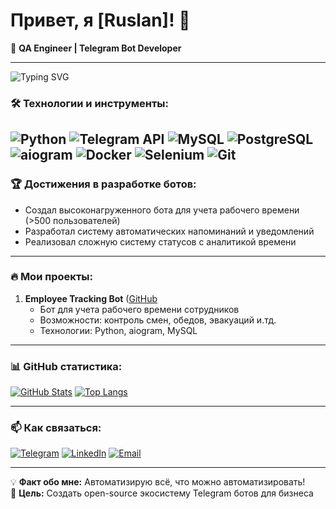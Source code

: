 # Привет, я [Ruslan]! 👋

🚀 **QA Engineer | Telegram Bot Developer**  

---
![Typing SVG](https://readme-typing-svg.herokuapp.com/?lines=QA+Engineer;Telegram+Bot+Developer;Python+Enthusiast)

### 🛠 Технологии и инструменты:
![Python](https://img.shields.io/badge/-Python-3776AB?logo=python&logoColor=white)
![Telegram API](https://img.shields.io/badge/-Telegram-26A5E4?logo=telegram&logoColor=white)
![MySQL](https://img.shields.io/badge/-MySQL-4479A1?logo=mysql&logoColor=white)
![PostgreSQL](https://img.shields.io/badge/-PostgreSQL-4169E1?logo=postgresql&logoColor=white)
![aiogram](https://img.shields.io/badge/-aiogram-259B24?logo=telegram&logoColor=white)
![Docker](https://img.shields.io/badge/-Docker-2496ED?logo=docker&logoColor=white)
![Selenium](https://img.shields.io/badge/-Selenium-43B02A?logo=selenium&logoColor=white)
![Git](https://img.shields.io/badge/-Git-F05032?logo=git&logoColor=white)
---

### 🏆 Достижения в разработке ботов:
- Создал высоконагруженного бота для учета рабочего времени (>500 пользователей)
- Разработал систему автоматических напоминаний и уведомлений
- Реализовал сложную систему статусов с аналитикой времени


---

### 🔥 Мои проекты:
1. **Employee Tracking Bot** ([GitHub](https://github.com/RuslanQAlife/Telegram-bot-for-monitoring-work-time)  
   - Бот для учета рабочего времени сотрудников
   - Возможности: контроль смен, обедов, эвакуаций и.тд.
   - Технологии: Python, aiogram, MySQL


---

### 📊 GitHub статистика:
[![GitHub Stats](https://github-readme-stats.vercel.app/api?username=ваш-ник&show_icons=true&theme=radical)](https://github.com/ваш-ник)
[![Top Langs](https://github-readme-stats.vercel.app/api/top-langs/?username=ваш-ник&layout=compact&theme=radical)](https://github.com/ваш-ник)

---

### 📫 Как связаться:
[![Telegram](https://img.shields.io/badge/-Telegram-26A5E4?logo=telegram&logoColor=white)](https://t.me/ваш-ник)
[![LinkedIn](https://img.shields.io/badge/-LinkedIn-0A66C2?logo=linkedin&logoColor=white)](https://linkedin.com/in/ваш-ник)
[![Email](https://img.shields.io/badge/-Email-D14836?logo=gmail&logoColor=white)](mailto:ваш-email)

---

💡 **Факт обо мне:** Автоматизирую всё, что можно автоматизировать!  
🎯 **Цель:** Создать open-source экосистему Telegram ботов для бизнеса


